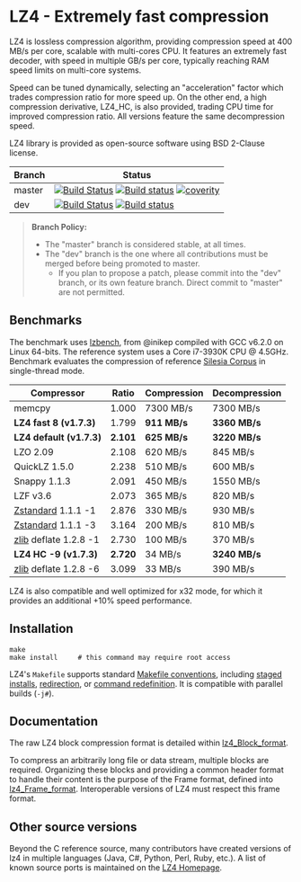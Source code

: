 LZ4 - Extremely fast compression
================================

LZ4 is lossless compression algorithm,
providing compression speed at 400 MB/s per core,
scalable with multi-cores CPU.
It features an extremely fast decoder,
with speed in multiple GB/s per core,
typically reaching RAM speed limits on multi-core systems.

Speed can be tuned dynamically, selecting an "acceleration" factor
which trades compression ratio for more speed up.
On the other end, a high compression derivative, LZ4_HC, is also provided,
trading CPU time for improved compression ratio.
All versions feature the same decompression speed.

LZ4 library is provided as open-source software using BSD 2-Clause license.


|Branch      |Status   |
|------------|---------|
|master      | [![Build Status][travisMasterBadge]][travisLink] [![Build status][AppveyorMasterBadge]][AppveyorLink] [![coverity][coverBadge]][coverlink] |
|dev         | [![Build Status][travisDevBadge]][travisLink]    [![Build status][AppveyorDevBadge]][AppveyorLink]                                         |

[travisMasterBadge]: https://travis-ci.org/lz4/lz4.svg?branch=master "Continuous Integration test suite"
[travisDevBadge]: https://travis-ci.org/lz4/lz4.svg?branch=dev "Continuous Integration test suite"
[travisLink]: https://travis-ci.org/lz4/lz4
[AppveyorMasterBadge]: https://ci.appveyor.com/api/projects/status/github/lz4/lz4?branch=master&svg=true "Windows test suite"
[AppveyorDevBadge]: https://ci.appveyor.com/api/projects/status/github/lz4/lz4?branch=dev&svg=true "Windows test suite"
[AppveyorLink]: https://ci.appveyor.com/project/YannCollet/lz4-1lndh
[coverBadge]: https://scan.coverity.com/projects/4735/badge.svg "Static code analysis of Master branch"
[coverlink]: https://scan.coverity.com/projects/4735

> **Branch Policy:**
> - The "master" branch is considered stable, at all times.
> - The "dev" branch is the one where all contributions must be merged
    before being promoted to master.
>   + If you plan to propose a patch, please commit into the "dev" branch,
      or its own feature branch.
      Direct commit to "master" are not permitted.

Benchmarks
-------------------------

The benchmark uses [lzbench], from @inikep
compiled with GCC v6.2.0 on Linux 64-bits.
The reference system uses a Core i7-3930K CPU @ 4.5GHz.
Benchmark evaluates the compression of reference [Silesia Corpus]
in single-thread mode.

[lzbench]: https://github.com/inikep/lzbench
[Silesia Corpus]: http://sun.aei.polsl.pl/~sdeor/index.php?page=silesia

|  Compressor            | Ratio   | Compression | Decompression |
|  ----------            | -----   | ----------- | ------------- |
|  memcpy                |  1.000  | 7300 MB/s   |   7300 MB/s   |
|**LZ4 fast 8  (v1.7.3)**|  1.799  |**911 MB/s** | **3360 MB/s** |
|**LZ4 default (v1.7.3)**|**2.101**|**625 MB/s** | **3220 MB/s** |
|  LZO 2.09              |  2.108  |  620 MB/s   |    845 MB/s   |
|  QuickLZ 1.5.0         |  2.238  |  510 MB/s   |    600 MB/s   |
|  Snappy 1.1.3          |  2.091  |  450 MB/s   |   1550 MB/s   |
|  LZF v3.6              |  2.073  |  365 MB/s   |    820 MB/s   |
|  [Zstandard] 1.1.1 -1  |  2.876  |  330 MB/s   |    930 MB/s   |
|  [Zstandard] 1.1.1 -3  |  3.164  |  200 MB/s   |    810 MB/s   |
| [zlib] deflate 1.2.8 -1|  2.730  |  100 MB/s   |    370 MB/s   |
|**LZ4 HC -9 (v1.7.3)**  |**2.720**|   34 MB/s   | **3240 MB/s** |
| [zlib] deflate 1.2.8 -6|  3.099  |   33 MB/s   |    390 MB/s   |

[zlib]: http://www.zlib.net/
[Zstandard]: http://www.zstd.net/

LZ4 is also compatible and well optimized for x32 mode, for which it provides an additional +10% speed performance.


Installation
-------------------------

```
make
make install     # this command may require root access
```

LZ4's `Makefile` supports standard [Makefile conventions],
including [staged installs], [redirection], or [command redefinition].
It is compatible with parallel builds (`-j#`).

[Makefile conventions]: https://www.gnu.org/prep/standards/html_node/Makefile-Conventions.html
[staged installs]: https://www.gnu.org/prep/standards/html_node/DESTDIR.html
[redirection]: https://www.gnu.org/prep/standards/html_node/Directory-Variables.html
[command redefinition]: https://www.gnu.org/prep/standards/html_node/Utilities-in-Makefiles.html


Documentation
-------------------------

The raw LZ4 block compression format is detailed within [lz4_Block_format].

To compress an arbitrarily long file or data stream, multiple blocks are required.
Organizing these blocks and providing a common header format to handle their content
is the purpose of the Frame format, defined into [lz4_Frame_format].
Interoperable versions of LZ4 must respect this frame format.

[lz4_Block_format]: doc/lz4_Block_format.md
[lz4_Frame_format]: doc/lz4_Frame_format.md


Other source versions
-------------------------

Beyond the C reference source,
many contributors have created versions of lz4 in multiple languages
(Java, C#, Python, Perl, Ruby, etc.).
A list of known source ports is maintained on the [LZ4 Homepage].

[LZ4 Homepage]: http://www.lz4.org
